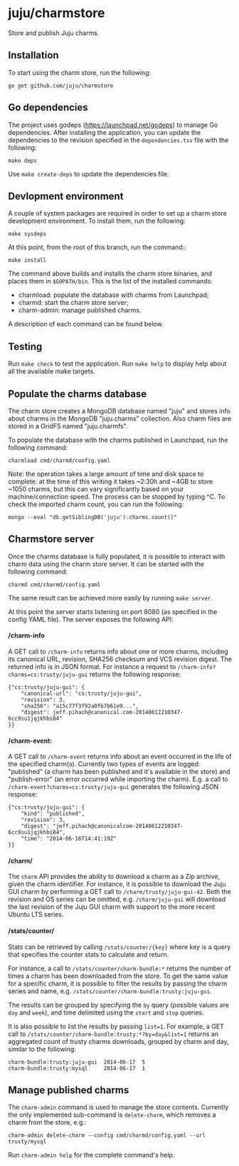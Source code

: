 # juju/charmstore

Store and publish Juju charms.

## Installation

To start using the charm store, run the following:

    go get github.com/juju/charmstore

## Go dependencies

The project uses godeps (https://launchpad.net/godeps) to manage Go
dependencies. After installing the application, you can update the dependencies
to the revision specified in the `dependencies.tsv` file with the following:

    make deps

Use `make create-deps` to update the dependencies file.

## Devlopment environment

A couple of system packages are required in order to set up a charm store
development environment. To install them, run the following:

    make sysdeps

At this point, from the root of this branch, run the command::

    make install

The command above builds and installs the charm store binaries, and places them
in `$GOPATH/bin`. This is the list of the installed commands:

- charmload: populate the database with charms from Launchpad;
- charmd: start the charm store server;
- charm-admin: manage published charms.

A description of each command can be found below.

## Testing

Run `make check` to test the application.
Run `make help` to display help about all the available make targets.

## Populate the charms database

The charm store creates a MongoDB database named "juju" and stores info about
charms in the MongoDB "juju.charms" collection. Also charm files are stored in
a GridFS named "juju.charmfs".

To populate the database with the charms published in Launchpad, run the
following command:

    charmload cmd/charmd/config.yaml

Note: the operation takes a large amount of time and disk space to complete:
at the time of this writing it takes ~2:30h and ~4GB to store ~1050 charms,
but this can vary significantly based on your machine/connection speed.
The process can be stopped by typing ^C.
To check the imported charm count, you can run the following:

    mongo --eval "db.getSiblingDB('juju').charms.count()"

## Charmstore server

Once the charms database is fully populated, it is possible to interact with
charm data using the charm store server. It can be started with the following
command:

    charmd cmd/charmd/config.yaml

The same result can be achieved more easily by running `make server`.

At this point the server starts listening on port 8080 (as specified in the
config YAML file).
The server exposes the following API:

#### /charm-info

A GET call to `/charm-info` returns info about one or more charms, including
its canonical URL, revision, SHA256 checksum and VCS revision digest.
The returned info is in JSON format.
For instance a request to `/charm-info?charms=cs:trusty/juju-gui` returns the
following response:

    {"cs:trusty/juju-gui": {
        "canonical-url": "cs:trusty/juju-gui",
        "revision": 3,
        "sha256": "a15c77f3f92a0fb7b61e9...",
        "digest": jeff.pihach@canonical.com-20140612210347-6cc9su1jqjkhbi84"
    }}

#### /charm-event:

A GET call to `/charm-event` returns info about an event occurred in the life
of the specified charm(s). Currently two types of events are logged:
"published" (a charm has been published and it's available in the store) and
"publish-error" (an error occurred while importing the charm).
E.g. a call to `/charm-event?charms=cs:trusty/juju-gui` generates the following
JSON response:

    {"cs:trusty/juju-gui": {
        "kind": "published",
        "revision": 3,
        "digest": "jeff.pihach@canonicalcom-20140612210347-6cc9su1jqjkhbi84",
        "time": "2014-06-16T14:41:19Z"
    }}

#### /charm/

The `charm` API provides the ability to download a charm as a Zip archive,
given the charm identifier. For instance, it is possible to download the Juju
GUI charm by performing a GET call to `/charm/trusty/juju-gui-42`. Both the
revision and OS series can be omitted, e.g. `/charm/juju-gui` will download the
last revision of the Juju GUI charm with support to the more recent Ubuntu LTS
series.

#### /stats/counter/

Stats can be retrieved by calling `/stats/counter/{key}` where key is a query
that specifies the counter stats to calculate and return.

For instance, a call to `/stats/counter/charm-bundle:*` returns the number of
times a charm has been downloaded from the store. To get the same value for
a specific charm, it is possible to filter the results by passing the charm
series and name, e.g. `/stats/counter/charm-bundle:trusty:juju-gui`.

The results can be grouped by specifying the `by` query (possible values are
`day` and `week`), and time delimited using the `start` and `stop` queries.

It is also possible to list the results by passing `list=1`. For example, a GET
call to `/stats/counter/charm-bundle:trusty:*?by=day&list=1` returns an
aggregated count of trusty charms downloads, grouped by charm and day, similar
to the following:

    charm-bundle:trusty:juju-gui  2014-06-17  5
    charm-bundle:trusty:mysql     2014-06-17  1

## Manage published charms

The `charm-admin` command is used to manage the store contents. Currently the
only implemented sub-command is `delete-charm`, which removes a charm from
the store, e.g.:

    charm-admin delete-charm --config cmd/charmd/config.yaml --url trusty/mysql

Run `charm-admin help` for the complete command's help.
